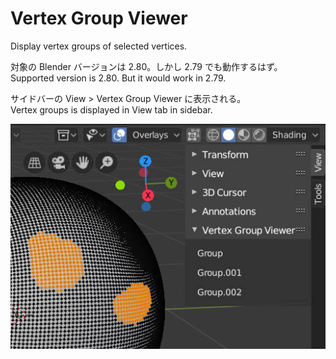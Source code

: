 # Vertex Group Viewer
Display vertex groups of selected vertices. 

対象の Blender バージョンは 2.80。しかし 2.79 でも動作するはず。  
Supported version is 2.80. But it would work in 2.79.

サイドバーの View > Vertex Group Viewer に表示される。  
Vertex groups is displayed in View tab in sidebar.

![](./vertex-group-viewer.jpg)

